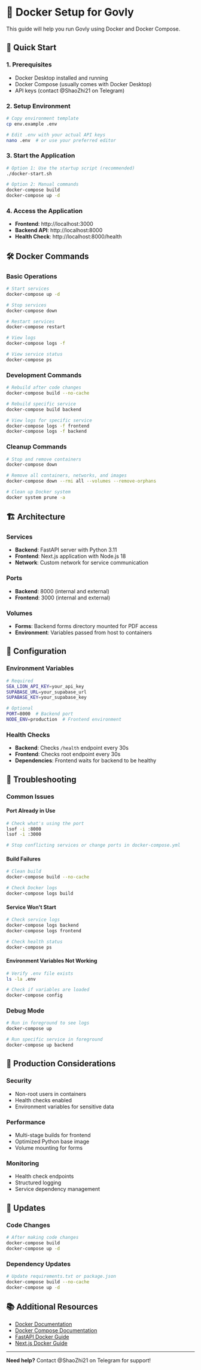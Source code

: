 # 🐳 Docker Setup for Govly

This guide will help you run Govly using Docker and Docker Compose.

## 🚀 Quick Start

### 1. **Prerequisites**
- Docker Desktop installed and running
- Docker Compose (usually comes with Docker Desktop)
- API keys (contact @ShaoZhi21 on Telegram)

### 2. **Setup Environment**
```bash
# Copy environment template
cp env.example .env

# Edit .env with your actual API keys
nano .env  # or use your preferred editor
```

### 3. **Start the Application**
```bash
# Option 1: Use the startup script (recommended)
./docker-start.sh

# Option 2: Manual commands
docker-compose build
docker-compose up -d
```

### 4. **Access the Application**
- **Frontend**: http://localhost:3000
- **Backend API**: http://localhost:8000
- **Health Check**: http://localhost:8000/health

## 🛠️ Docker Commands

### **Basic Operations**
```bash
# Start services
docker-compose up -d

# Stop services
docker-compose down

# Restart services
docker-compose restart

# View logs
docker-compose logs -f

# View service status
docker-compose ps
```

### **Development Commands**
```bash
# Rebuild after code changes
docker-compose build --no-cache

# Rebuild specific service
docker-compose build backend

# View logs for specific service
docker-compose logs -f frontend
docker-compose logs -f backend
```

### **Cleanup Commands**
```bash
# Stop and remove containers
docker-compose down

# Remove all containers, networks, and images
docker-compose down --rmi all --volumes --remove-orphans

# Clean up Docker system
docker system prune -a
```

## 🏗️ Architecture

### **Services**
- **Backend**: FastAPI server with Python 3.11
- **Frontend**: Next.js application with Node.js 18
- **Network**: Custom network for service communication

### **Ports**
- **Backend**: 8000 (internal and external)
- **Frontend**: 3000 (internal and external)

### **Volumes**
- **Forms**: Backend forms directory mounted for PDF access
- **Environment**: Variables passed from host to containers

## 🔧 Configuration

### **Environment Variables**
```bash
# Required
SEA_LION_API_KEY=your_api_key
SUPABASE_URL=your_supabase_url
SUPABASE_KEY=your_supabase_key

# Optional
PORT=8000  # Backend port
NODE_ENV=production  # Frontend environment
```

### **Health Checks**
- **Backend**: Checks `/health` endpoint every 30s
- **Frontend**: Checks root endpoint every 30s
- **Dependencies**: Frontend waits for backend to be healthy

## 🐛 Troubleshooting

### **Common Issues**

#### **Port Already in Use**
```bash
# Check what's using the port
lsof -i :8000
lsof -i :3000

# Stop conflicting services or change ports in docker-compose.yml
```

#### **Build Failures**
```bash
# Clean build
docker-compose build --no-cache

# Check Docker logs
docker-compose logs build
```

#### **Service Won't Start**
```bash
# Check service logs
docker-compose logs backend
docker-compose logs frontend

# Check health status
docker-compose ps
```

#### **Environment Variables Not Working**
```bash
# Verify .env file exists
ls -la .env

# Check if variables are loaded
docker-compose config
```

### **Debug Mode**
```bash
# Run in foreground to see logs
docker-compose up

# Run specific service in foreground
docker-compose up backend
```

## 📱 Production Considerations

### **Security**
- Non-root users in containers
- Health checks enabled
- Environment variables for sensitive data

### **Performance**
- Multi-stage builds for frontend
- Optimized Python base image
- Volume mounting for forms

### **Monitoring**
- Health check endpoints
- Structured logging
- Service dependency management

## 🔄 Updates

### **Code Changes**
```bash
# After making code changes
docker-compose build
docker-compose up -d
```

### **Dependency Updates**
```bash
# Update requirements.txt or package.json
docker-compose build --no-cache
docker-compose up -d
```

## 📚 Additional Resources

- [Docker Documentation](https://docs.docker.com/)
- [Docker Compose Documentation](https://docs.docker.com/compose/)
- [FastAPI Docker Guide](https://fastapi.tiangolo.com/deployment/docker/)
- [Next.js Docker Guide](https://nextjs.org/docs/deployment#docker-image)

---

**Need help?** Contact @ShaoZhi21 on Telegram for support! 